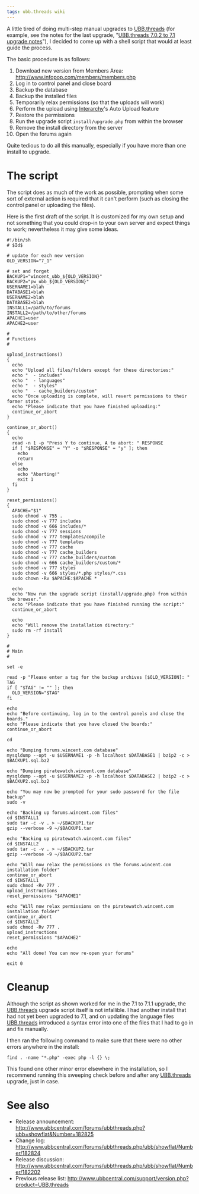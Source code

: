```yaml
---
tags: ubb.threads wiki
---
```


A little tired of doing multi-step manual upgrades to [UBB.threads](/wiki/UBB.threads) (for example, see the notes for the last upgrade, "[UBB.threads 7.0.2 to 7.1 upgrade notes](/wiki/UBB.threads_7.0.2_to_7.1_upgrade_notes)"), I decided to come up with a shell script that would at least guide the process.

The basic procedure is as follows:

1.  Download new version from Members Area: <http://www.infopop.com/members/members.php>
2.  Log in to control panel and close board
3.  Backup the database
4.  Backup the installed files
5.  Temporarily relax permissions (so that the uploads will work)
6.  Perform the upload using [Interarchy](/wiki/Interarchy)'s Auto Upload feature
7.  Restore the permissions
8.  Run the upgrade script `install/upgrade.php` from within the browser
9.  Remove the install directory from the server
10. Open the forums again

Quite tedious to do all this manually, especially if you have more than one install to upgrade.

# The script

The script does as much of the work as possible, prompting when some sort of external action is required that it can't perform (such as closing the control panel or uploading the files).

Here is the first draft of the script. It is customized for my own setup and not something that you could drop-in to your own server and expect things to work; nevertheless it may give some ideas.

    #!/bin/sh
    # $Id$

    # update for each new version
    OLD_VERSION="7_1"

    # set and forget
    BACKUP1="wincent_ubb_${OLD_VERSION}"
    BACKUP2="pw_ubb_${OLD_VERSION}"
    USERNAME1=blah
    DATABASE1=blah
    USERNAME2=blah
    DATABASE2=blah
    INSTALL1=/path/to/forums
    INSTALL2=/path/to/other/forums
    APACHE1=user
    APACHE2=user

    #
    # Functions
    #

    upload_instructions()
    {
      echo
      echo "Upload all files/folders except for these directories:"
      echo "  - includes"
      echo "  - languages"
      echo "  - styles"
      echo "  - cache_builders/custom"
      echo "Once uploading is complete, will revert permissions to their former state."
      echo "Please indicate that you have finished uploading:"
      continue_or_abort
    }

    continue_or_abort()
    {
      echo
      read -n 1 -p "Press Y to continue, A to abort: " RESPONSE
      if [ "$RESPONSE" = "Y" -o "$RESPONSE" = "y" ]; then
        echo
        return
      else
        echo
        echo "Aborting!"
        exit 1
      fi
    }

    reset_permissions()
    {
      APACHE="$1"
      sudo chmod -v 755 .
      sudo chmod -v 777 includes
      sudo chmod -v 666 includes/*
      sudo chmod -v 777 sessions
      sudo chmod -v 777 templates/compile
      sudo chmod -v 777 templates
      sudo chmod -v 777 cache
      sudo chmod -v 777 cache_builders
      sudo chmod -v 777 cache_builders/custom
      sudo chmod -v 666 cache_builders/custom/*
      sudo chmod -v 777 styles
      sudo chmod -v 666 styles/*.php styles/*.css
      sudo chown -Rv $APACHE:$APACHE *

      echo
      echo "Now run the upgrade script (install/upgrade.php) from within the browser."
      echo "Please indicate that you have finished running the script:"
      continue_or_abort

      echo
      echo "Will remove the installation directory:"
      sudo rm -rf install
    }

    #
    # Main
    #

    set -e

    read -p "Please enter a tag for the backup archives [$OLD_VERSION]: " TAG
    if [ "$TAG" != "" ]; then
      OLD_VERSION="$TAG"
    fi

    echo
    echo "Before continuing, log in to the control panels and close the boards."
    echo "Please indicate that you have closed the boards:"
    continue_or_abort

    cd

    echo "Dumping forums.wincent.com database"
    mysqldump --opt -u $USERNAME1 -p -h localhost $DATABASE1 | bzip2 -c > $BACKUP1.sql.bz2

    echo "Dumping piratewatch.wincent.com database"
    mysqldump --opt -u $USERNAME2 -p -h localhost $DATABASE2 | bzip2 -c > $BACKUP2.sql.bz2

    echo "You may now be prompted for your sudo password for the file backup"
    sudo -v

    echo "Backing up forums.wincent.com files"
    cd $INSTALL1
    sudo tar -c -v . > ~/$BACKUP1.tar
    gzip --verbose -9 ~/$BACKUP1.tar

    echo "Backing up piratewatch.wincent.com files"
    cd $INSTALL2
    sudo tar -c -v . > ~/$BACKUP2.tar
    gzip --verbose -9 ~/$BACKUP2.tar

    echo "Will now relax the permissions on the forums.wincent.com installation folder"
    continue_or_abort
    cd $INSTALL1
    sudo chmod -Rv 777 .
    upload_instructions
    reset_permissions "$APACHE1"

    echo "Will now relax permissions on the piratewatch.wincent.com installation folder"
    continue_or_abort
    cd $INSTALL2
    sudo chmod -Rv 777 .
    upload_instructions
    reset_permissions "$APACHE2"

    echo
    echo "All done! You can now re-open your forums"

    exit 0

# Cleanup

Although the script as shown worked for me in the 7.1 to 7.1.1 upgrade, the [UBB.threads](/wiki/UBB.threads) upgrade script itself is not infallible. I had another install that had not yet been upgraded to 7.1, and on updating the language files [UBB.threads](/wiki/UBB.threads) introduced a syntax error into one of the files that I had to go in and fix manually.

I then ran the following command to make sure that there were no other errors anywhere in the install:

    find . -name "*.php" -exec php -l {} \;

This found one other minor error elsewhere in the installation, so I recommend running this sweeping check before and after any [UBB.threads](/wiki/UBB.threads) upgrade, just in case.

# See also

-   Release announcement: <http://www.ubbcentral.com/forums/ubbthreads.php?ubb=showflat&Number=182825>
-   Change log: <http://www.ubbcentral.com/forums/ubbthreads.php/ubb/showflat/Number/182824>
-   Release discussion: <http://www.ubbcentral.com/forums/ubbthreads.php/ubb/showflat/Number/182202>
-   Previous release list: <http://www.ubbcentral.com/support/version.php?product=UBB.threads>
